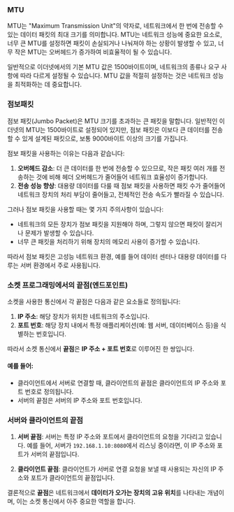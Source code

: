 ### MTU
MTU는 "Maximum Transmission Unit"의 약자로, 네트워크에서 한 번에 전송할 수 있는 데이터 패킷의 최대 크기를 의미합니다. MTU는 네트워크 성능에 중요한 요소로, 너무 큰 MTU를 설정하면 패킷이 손실되거나 나눠져야 하는 상황이 발생할 수 있고, 너무 작은 MTU는 오버헤드가 증가하여 비효율적이 될 수 있습니다.

일반적으로 이더넷에서의 기본 MTU 값은 1500바이트이며, 네트워크의 종류나 요구 사항에 따라 다르게 설정될 수 있습니다. MTU 값을 적절히 설정하는 것은 네트워크 성능을 최적화하는 데 중요합니다.

### 점보패킷
점보 패킷(Jumbo Packet)은 MTU 크기를 초과하는 큰 패킷을 말합니다. 일반적인 이더넷의 MTU는 1500바이트로 설정되어 있지만, 점보 패킷은 이보다 큰 데이터를 전송할 수 있게 설계된 패킷으로, 보통 9000바이트 이상의 크기를 가집니다.

점보 패킷을 사용하는 이유는 다음과 같습니다:

1. **오버헤드 감소**: 더 큰 데이터를 한 번에 전송할 수 있으므로, 작은 패킷 여러 개를 전송하는 것에 비해 헤더 오버헤드가 줄어들어 네트워크 효율성이 증가합니다.
2. **전송 성능 향상**: 대용량 데이터를 다룰 때 점보 패킷을 사용하면 패킷 수가 줄어들어 네트워크 장치의 처리 부담이 줄어들고, 전체적인 전송 속도가 빨라질 수 있습니다.

그러나 점보 패킷을 사용할 때는 몇 가지 주의사항이 있습니다:

- 네트워크의 모든 장치가 점보 패킷을 지원해야 하며, 그렇지 않으면 패킷이 잘리거나 문제가 발생할 수 있습니다.
- 너무 큰 패킷을 처리하기 위해 장치의 메모리 사용이 증가할 수 있습니다.

따라서 점보 패킷은 고성능 네트워크 환경, 예를 들어 데이터 센터나 대용량 데이터를 다루는 서버 환경에서 주로 사용됩니다.


### 소켓 프로그래밍에서의 끝점(엔드포인트)
소켓을 사용한 통신에서 각 끝점은 다음과 같은 요소들로 정의됩니다:

1. **IP 주소**: 해당 장치가 위치한 네트워크의 주소입니다.
2. **포트 번호**: 해당 장치 내에서 특정 애플리케이션(예: 웹 서버, 데이터베이스 등)을 식별하는 번호입니다.

따라서 소켓 통신에서 **끝점**은 **IP 주소 + 포트 번호**로 이루어진 한 쌍입니다.

#### 예를 들어:
- 클라이언트에서 서버로 연결할 때, 클라이언트의 끝점은 클라이언트의 IP 주소와 포트 번호로 정의됩니다.
- 서버의 끝점은 서버의 IP 주소와 포트 번호입니다.

### 서버와 클라이언트의 끝점

1. **서버 끝점**: 서버는 특정 IP 주소와 포트에서 클라이언트의 요청을 기다리고 있습니다. 예를 들어, 서버가 `192.168.1.10:8080`에서 리스닝 중이라면, 이 IP 주소와 포트가 서버의 끝점입니다.
   
2. **클라이언트 끝점**: 클라이언트가 서버로 연결 요청을 보낼 때 사용되는 자신의 IP 주소와 포트가 클라이언트의 끝점입니다.

결론적으로 **끝점**은 네트워크에서 **데이터가 오가는 장치의 고유 위치**를 나타내는 개념이며, 이는 소켓 통신에서 아주 중요한 역할을 합니다.